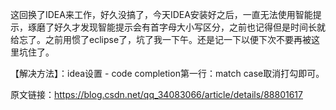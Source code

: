 这回换了IDEA来工作，好久没搞了，今天IDEA安装好之后，一直无法使用智能提示，琢磨了好久才发现智能提示会有首字母大小写区分，之前也记得但是时间长就给忘了。之前用惯了eclipse了，坑了我一下午。还是记一下以便下次不要再被这里坑住了。

【解决方法】：idea设置 - code completion第一行：match case取消打勾即可。


原文链接：https://blog.csdn.net/qq_34083066/article/details/88801617
